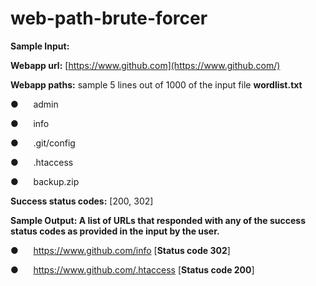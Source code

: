 # web-path-brute-forcer

**Sample Input:**

**Webapp url:** [https://www.github.com](https://www.github.com/)

**Webapp paths:** sample 5 lines out of 1000 of the input file **wordlist.txt**

●      admin

●      info

●      .git/config

●      .htaccess

●      backup.zip

**Success status codes:** [200, 302]

**Sample Output: A list of URLs that responded with any of the success status codes as provided in the input by the user.**

●      <https://www.github.com/info> [**Status code 302**]

●      <https://www.github.com/.htaccess> [**Status code 200**]
